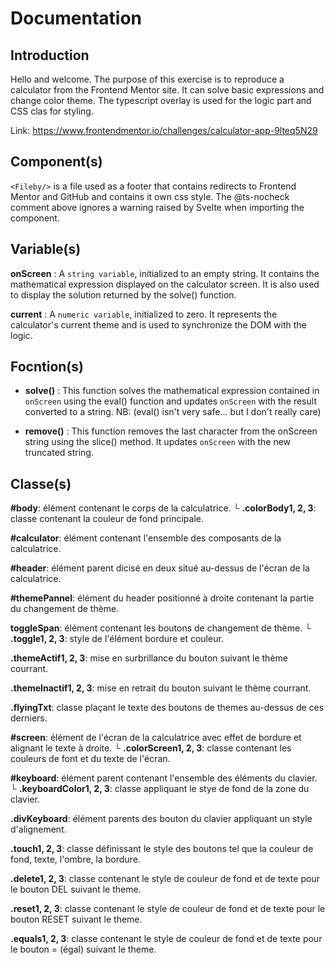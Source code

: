 # Documentation

## Introduction
Hello and welcome. The purpose of this exercise is to reproduce a calculator from the Frontend Mentor site. It can solve basic expressions and change color theme. The typescript overlay is used for the logic part and CSS clas for styling.

Link: https://www.frontendmentor.io/challenges/calculator-app-9lteq5N29

## Component(s)

`<Fileby/>` is a file used as a footer that contains redirects to Frontend Mentor and GitHub and contains it own css style. The @ts-nocheck comment above ignores a warning raised by Svelte when importing the component.


## Variable(s)

**onScreen** : A `string variable`, initialized to an empty string. It contains the mathematical expression displayed on the calculator screen. It is also used to display the solution returned by the solve() function.

**current** : A `numeric variable`, initialized to zero. It represents the calculator's current theme and is used to synchronize the DOM with the logic.


## Focntion(s)

- **solve()** : This function solves the mathematical expression contained in `onScreen` using the eval() function and updates `onScreen` with the result converted to a string. NB: (eval() isn't very safe... but I 	don't really care)

- **remove()** : This function removes the last character from the onScreen string using the slice() method. It updates `onScreen` with the new truncated string.


## Classe(s)

**#body**: élément contenant le corps de la calculatrice.
	└ **.colorBody1, 2, 3**: classe contenant la couleur de fond principale.


**#calculator**: élément contenant l'ensemble des composants de la calculatrice.


**#header**: élément parent dicisé en deux situé au-dessus de l'écran de la calculatrice.


**#themePannel**: élément du header positionné à droite contenant la partie du changement de thème.


**toggleSpan**: élément contenant les boutons de changement de thème.
	└ **.toggle1, 2, 3**: style de l'élément bordure et couleur.



**.themeActif1, 2, 3**: mise en surbrillance du bouton suivant le thème courrant.

**.themeInactif1, 2, 3**: mise en retrait du bouton suivant le thème courrant.

**.flyingTxt**: classe plaçant le texte des boutons de themes au-dessus de ces derniers.



**#screen**: élément de l'écran de la calculatrice avec effet de bordure et alignant le texte à droite.
	└ **.colorScreen1, 2, 3**: classe contenant les couleurs de font et du texte de l'écran.


**#keyboard**: élément parent contenant l'ensemble des éléments du clavier.
	└ **.keyboardColor1, 2, 3**: classe appliquant le stye de fond de la zone du clavier.

**.divKeyboard**: élément parents des bouton du clavier appliquant un style d'alignement.

**.touch1, 2, 3**: classe définissant le style des boutons tel que la couleur de fond, texte, l'ombre, la bordure.

**.delete1, 2, 3**: classe contenant le style de couleur de fond et de texte pour le bouton DEL suivant le theme.

**.reset1, 2, 3**: classe contenant le style de couleur de fond et de texte pour le bouton RESET suivant le theme.

**.equals1, 2, 3**: classe contenant le style de couleur de fond et de texte pour le bouton = (égal) suivant le theme.